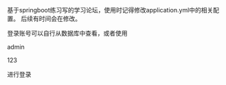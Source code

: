 基于springboot练习写的学习论坛，使用时记得修改application.yml中的相关配置。
后续有时间会在修改。

登录账号可以自行从数据库中查看，或者使用

admin

123

进行登录